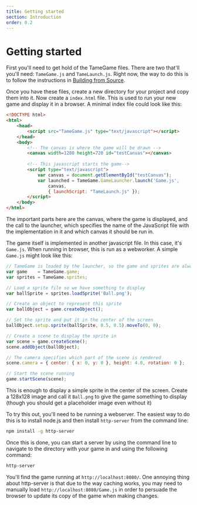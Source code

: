 ```yaml
---
title: Getting started
section: Introduction
order: 0.2
---
```

# Getting started

First you'll need to get hold of the TameGame files. There are two that'll you'll need:
`TameGame.js` and `TameLaunch.js`. Right now, the way to do this is to follow the instructions
in [Building from Source](building.html).

Once you have these files, create a new directory for your project and copy them into it. Now
create a `index.html` file. This is used to run your new game and display it in a browser. A
minimal index file could look like this:

```html
<!DOCTYPE html>
<html>
    <head>
        <script src="TameGame.js" type="text/javascript"></script>
    </head>
    <body>
    	<!-- The canvas is where the game will be drawn -->
        <canvas width=1280 height=720 id="testCanvas"></canvas>
        
        <!-- This javascript starts the game--> 
        <script type="text/javascript">
            var canvas = document.getElementById("testCanvas");
            var launched = TameGame.GameLauncher.launch('Game.js', 
                canvas, 
                { launchScript: "TameLaunch.js" });
        </script>
    </body>
</html>
```

The important parts here are the canvas, where the game is displayed, and the call to the 
launcher, which specifies the name of the JavaScript file with the implementation in it and
which canvas it should be run in.

The game itself is implemented in another javascript file. In this case, it's `Game.js`. When
running in browser, this is run as a webworker. A simple `Game.js` might look like this:

```javascript
// TameGame is loaded by the launcher, so the game and sprites are always available
var game    = TameGame.game;
var sprites = TameGame.sprites;

// Load a sprite file so we have something to display
var ballSprite = sprites.loadSprite('Ball.png');

// Create an object to represent this sprite
var ballObject = game.createObject();

// Set the sprite and put it in the center of the screen
ballObject.setup.sprite(ballSprite, 0.5, 0.5).moveTo(0, 0);

// Create a scene to display the sprite in
var scene = game.createScene();
scene.addObject(ballObject);

// The camera specifies which part of the scene is rendered
scene.camera = { center: { x: 0, y: 0 }, height: 4.0, rotation: 0 };

// Start the scene running
game.startScene(scene);
```

This is enough to display a simple sprite in the center of the screen. Create a 128x128 image
and call it `Ball.png` to give the game something to display (though you should get a
placeholder image even without it)

To try this out, you'll need to be running a webserver. The easiest way to do this is to
install node.js and then install `http-server` from the command line:

```bash
npm install -g http-server
```

Once this is done, you can start a server by using the command line to navigate to the directory
with your game in and using the following command:

```bash
http-server
```

You'll find the game running at `http://localhost:8080/`. One annoying thing about http-server
is that due to the way caching works, you may need to manually load 
`http://localhost:8080/Game.js` in order to persuade the browser to update its copy of the game
when making changes.


